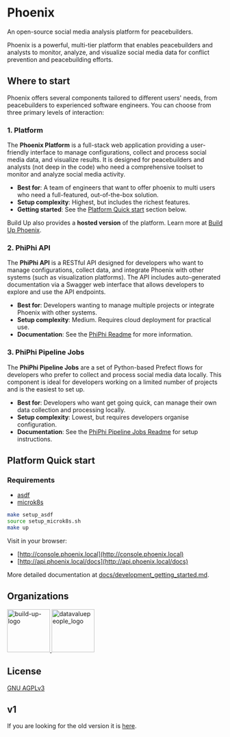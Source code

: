 # Phoenix

An open-source social media analysis platform for peacebuilders.

Phoenix is a powerful, multi-tier platform that enables peacebuilders and analysts to monitor,
analyze, and visualize social media data for conflict prevention and peacebuilding efforts.

## Where to start

Phoenix offers several components tailored to different users' needs, from peacebuilders to
experienced software engineers. You can choose from three primary levels of interaction:

### 1. Platform

The **Phoenix Platform** is a full-stack web application providing a user-friendly interface to manage
configurations, collect and process social media data, and visualize results. It is designed for
peacebuilders and analysts (not deep in the code) who need a comprehensive toolset to monitor and
analyze social media activity.

* **Best for**: A team of engineers that want to offer phoenix to multi users who need a
  full-featured, out-of-the-box solution.
* **Setup complexity**: Highest, but includes the richest features.
* **Getting started**: See the [Platform Quick start](#platform-quick-start) section below.

Build Up also provides a **hosted version** of the platform. Learn more at [Build Up
Phoenix](https://howtobuildup.org/programs/digital-conflict/phoenix/).

### 2. PhiPhi API

The **PhiPhi API** is a RESTful API designed for developers who want to manage configurations,
collect data, and integrate Phoenix with other systems (such as visualization platforms). The API
includes auto-generated documentation via a Swagger web interface that allows developers to explore
and use the API endpoints.

* **Best for**: Developers wanting to manage multiple projects or integrate Phoenix with other
  systems.
* **Setup complexity**: Medium. Requires cloud deployment for practical use.
* **Documentation**: See the [PhiPhi Readme](python/projects/phiphi/README.md) for more
  information.

### 3. PhiPhi Pipeline Jobs

The **PhiPhi Pipeline Jobs** are a set of Python-based Prefect flows for developers who prefer to
collect and process social media data locally. This component is ideal for developers working on a
limited number of projects and is the easiest to set up.

* **Best for**: Developers who want get going quick, can manage their own data collection and
  processing locally.
* **Setup complexity**: Lowest, but requires developers organise configuration.
* **Documentation**: See the [PhiPhi Pipeline Jobs
  Readme](python/projects/phiphi/docs/getting_started_with_pipeline_jobs.md) for setup
  instructions.

## Platform Quick start

### Requirements

- [asdf](https://asdf-vm.com/guide/getting-started.html)
- [microk8s](https://microk8s.io/docs/install-alternatives)

```bash
make setup_asdf
source setup_microk8s.sh
make up
```

Visit in your browser:
- [http://console.phoenix.local](http://console.phoenix.local)
- [http://api.phoenix.local/docs](http://api.phoenix.local/docs)

More detailed documentation at [docs/development_getting_started.md](docs/development_getting_started.md).

## Organizations

<a href="https://howtobuildup.org">
    <img
      src="https://howtobuildup.org/wp-content/uploads/2021/04/build-up-logo.png"
      height="100"
      alt="build-up-logo"
    >
</a>
<a href="http://datavaluepeople.com">
    <img
      src="https://howtobuildup.org/wp-content/uploads/2022/03/dvp.png"
      height="100"
      alt="datavaluepeople_logo"
    >
</a>

## License

[GNU AGPLv3](/COPYING)

## v1

If you are looking for the old version it is [here](https://gitlab.com/howtobuildup/phoenix_v1). 
